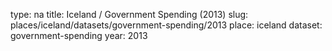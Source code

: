 type: na
title: Iceland / Government Spending (2013)
slug: places/iceland/datasets/government-spending/2013
place: iceland
dataset: government-spending
year: 2013
